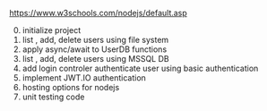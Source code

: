 https://www.w3schools.com/nodejs/default.asp

0. initialize project
1. list , add, delete users using file system
2. apply async/await to UserDB functions
3. list , add, delete users using MSSQL DB
4. add login controler authenticate user using basic authentication
5. implement JWT.IO authentication
6. hosting options for nodejs
7. unit testing code
